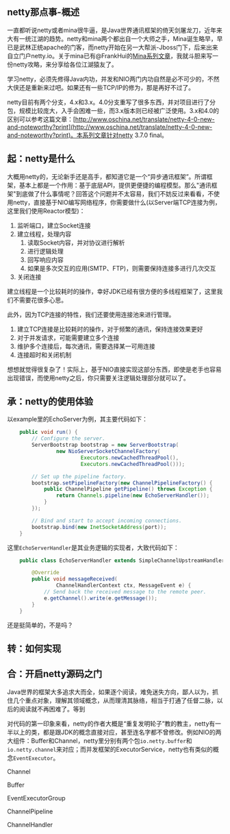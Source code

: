 netty那点事-概述
-----

一直都听说netty或者mina很牛逼，是Java世界通讯框架的倚天剑屠龙刀，近年来大有一统江湖的趋势。netty和mina两个都出自一个大师之手，Mina诞生略早，早已是武林正统apache的门客，而netty开始在另一大帮派-Jboss门下，后来出来自立门户netty.io。关于mina已有@FrankHui的[Mina系列文章](http://my.oschina.net/ielts0909/blog/92716)，我就斗胆来写一份netty攻略，来分享给各位江湖猿友了。

学习netty，必须先修得Java内功，并发和NIO两门内功自然是必不可少的，不然大侠还是重新来过吧。如果还有一些TCP/IP的修为，那是再好不过了。

netty目前有两个分支，4.x和3.x。4.0分支重写了很多东西，并对项目进行了分包，规模比较庞大，入手会困难一些，而3.x版本则已经被广泛使用。3.x和4.0的区别可以参考这篇文章：[http://www.oschina.net/translate/netty-4-0-new-and-noteworthy?print](http://www.oschina.net/translate/netty-4-0-new-and-noteworthy?print)。本系列文章针对netty 3.7.0 final。

## 起：netty是什么

大概用netty的，无论新手还是高手，都知道它是一个“异步通讯框架”。所谓框架，基本上都是一个作用：基于底层API，提供更便捷的编程模型。那么"通讯框架"到底做了什么事情呢？回答这个问题并不太容易，我们不妨反过来看看，不使用netty，直接基于NIO编写网络程序，你需要做什么(以Server端TCP连接为例，这里我们使用Reactor模型)：

1. 监听端口，建立Socket连接
2. 建立线程，处理内容
	1. 读取Socket内容，并对协议进行解析
	2. 进行逻辑处理
	3. 回写响应内容
	4. 如果是多次交互的应用(SMTP、FTP)，则需要保持连接多进行几次交互
3. 关闭连接

建立线程是一个比较耗时的操作，幸好JDK已经有很方便的多线程框架了，这里我们不需要花很多心思。
	
此外，因为TCP连接的特性，我们还要使用连接池来进行管理。

1. 建立TCP连接是比较耗时的操作，对于频繁的通讯，保持连接效果更好
2. 对于并发请求，可能需要建立多个连接
3. 维护多个连接后，每次通讯，需要选择某一可用连接
4. 连接超时和关闭机制

想想就觉得很复杂了！实际上，基于NIO直接实现这部分东西，即使是老手也容易出现错误，而使用netty之后，你只需要关注逻辑处理部分就可以了。


## 承：netty的使用体验

以example里的EchoServer为例，其主要代码如下：

```java
    public void run() {
        // Configure the server.
        ServerBootstrap bootstrap = new ServerBootstrap(
                new NioServerSocketChannelFactory(
                        Executors.newCachedThreadPool(),
                        Executors.newCachedThreadPool()));

        // Set up the pipeline factory.
        bootstrap.setPipelineFactory(new ChannelPipelineFactory() {
            public ChannelPipeline getPipeline() throws Exception {
                return Channels.pipeline(new EchoServerHandler());
            }
        });

        // Bind and start to accept incoming connections.
        bootstrap.bind(new InetSocketAddress(port));
    }
```

这里`EchoServerHandler`是其业务逻辑的实现者，大致代码如下：

```java
	public class EchoServerHandler extends SimpleChannelUpstreamHandler {

	    @Override
	    public void messageReceived(
	            ChannelHandlerContext ctx, MessageEvent e) {
	        // Send back the received message to the remote peer.
	        e.getChannel().write(e.getMessage());
	    }
	}
```
	
还是挺简单的，不是吗？	

## 转：如何实现

## 合：开启netty源码之门
Java世界的框架大多追求大而全，如果逐个阅读，难免迷失方向，鄙人以为，抓住几个重点对象，理解其领域概念，从而理清其脉络，相当于打通了任督二脉，以后的阅读就不再困难了。等到

对代码的第一印象来看，netty的作者大概是“重复发明轮子”教的教主，netty有一半以上的类，都是跟JDK的概念直接对应，甚至连名字都不曾修改。例如NIO的两大组件：Buffer和Channel，netty里分别有两个包`io.netty.buffer`和`io.netty.channel`来对应；而并发框架的ExecutorService，netty也有类似的概念`EventExecutor`。

Channel

Buffer

EventExecutorGroup

ChannelPipeline

ChannelHandler
